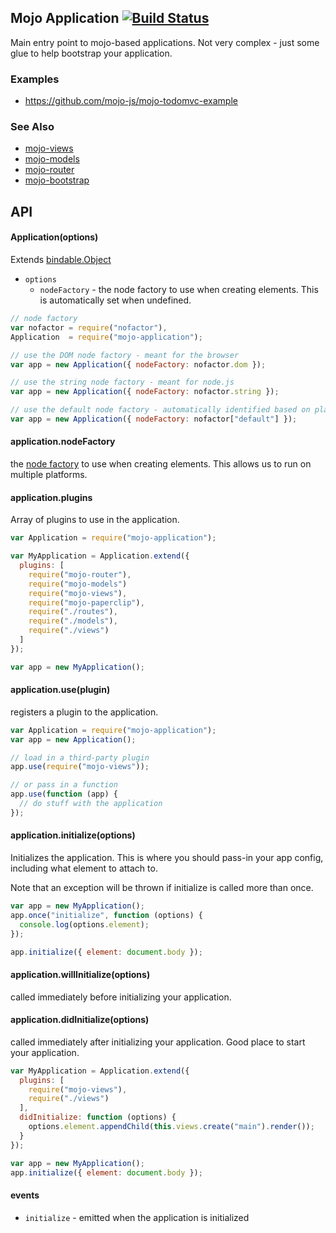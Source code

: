 ## Mojo Application [![Build Status](https://travis-ci.org/classdojo/mojo-application.svg?branch=master)](https://travis-ci.org/classdojo/mojo-application)

Main entry point to mojo-based applications. Not very complex - just some glue to help bootstrap your application.

### Examples

- https://github.com/mojo-js/mojo-todomvc-example

### See Also

- [mojo-views](https://github.com/mojo-js/mojo-views)
- [mojo-models](https://github.com/mojo-js/mojo-models)
- [mojo-router](https://github.com/mojo-js/mojo-router)
- [mojo-bootstrap](https://github.com/mojo-js/mojo-bootstrap)

## API

#### Application(options)

Extends [bindable.Object](https://github.com/classdojo/bindable.js)

- `options`
  - `nodeFactory` - the node factory to use when creating elements. This is automatically set when undefined.

```javascript
// node factory
var nofactor = require("nofactor"),
Application  = require("mojo-application");

// use the DOM node factory - meant for the browser
var app = new Application({ nodeFactory: nofactor.dom });

// use the string node factory - meant for node.js
var app = new Application({ nodeFactory: nofactor.string });

// use the default node factory - automatically identified based on platform.
var app = new Application({ nodeFactory: nofactor["default"] });
```

#### application.nodeFactory

the [node factory](https://github.com/mojo-js/nofactor.js) to use when creating elements. This allows us to run on multiple platforms.

#### application.plugins

Array of plugins to use in the application.

```javascript
var Application = require("mojo-application");

var MyApplication = Application.extend({
  plugins: [
    require("mojo-router"),
    require("mojo-models")
    require("mojo-views"),
    require("mojo-paperclip"),
    require("./routes"),
    require("./models"),
    require("./views")
  ]
});

var app = new MyApplication();
```

#### application.use(plugin)

registers a plugin to the application.

```javascript
var Application = require("mojo-application");
var app = new Application();

// load in a third-party plugin
app.use(require("mojo-views"));

// or pass in a function
app.use(function (app) {
  // do stuff with the application
});
```

#### application.initialize(options)

Initializes the application. This is where you should pass-in your app config, including what element to attach to.

Note that an exception will be thrown if initialize is called more than once.

```javascript
var app = new MyApplication();
app.once("initialize", function (options) {
  console.log(options.element);
});

app.initialize({ element: document.body });
```

#### application.willInitialize(options)

called immediately before initializing your application.

#### application.didInitialize(options)

called immediately after initializing your application. Good place to start your application.

```javascript
var MyApplication = Application.extend({
  plugins: [
    require("mojo-views"),
    require("./views")
  ],
  didInitialize: function (options) {
    options.element.appendChild(this.views.create("main").render());
  }
});

var app = new MyApplication();
app.initialize({ element: document.body });
```

#### events

- `initialize` - emitted when the application is initialized
